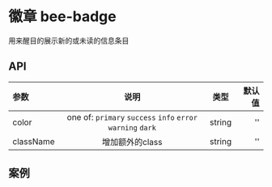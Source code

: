 # 徽章 bee-badge

用来醒目的展示新的或未读的信息条目



## API

|参数|说明|类型|默认值|
|:--|:---:|:--:|---:|
| color     | one of: `primary` `success` `info` `error`  `warning` `dark` | string | ''   |
| className | 增加额外的class                               | string | ''   |


## 案例